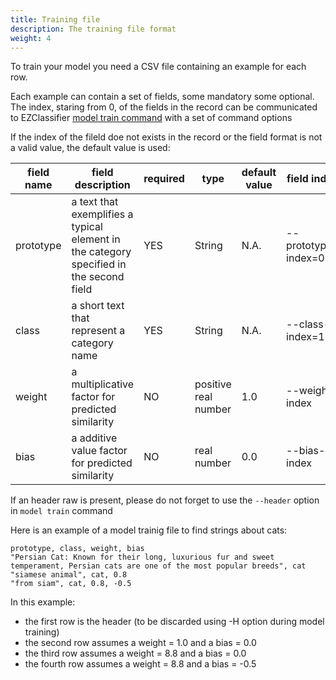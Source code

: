 ```yaml
---
title: Training file
description: The training file format
weight: 4
---
```


To train your model you need a CSV file containing an example for each row.

Each example can contain a set of fields, some mandatory some optional. The index, staring from 0, of the fields in the record can be communicated to EZClassifier [model train command](http://localhost:1313/docs/reference/#command-model-train) with a set of command options

If the index of the fileld doe not exists in the record or the field format is not a valid value, the default value is used:

| field name | field description | required | type | default value | field index |
| ---------- | ----------------- | -------- | ---- | ------------- | ------- |
| prototype  | a text that exemplifies a typical element in the category specified in the second field | YES | String | N.A. | --prototype-index=0 |
| class | a short text that represent a category name | YES | String | N.A. | --class-index=1 | 
| weight | a multiplicative factor for predicted similarity  | NO | positive real number | 1.0 | --weight-index | 
| bias | a additive value factor for predicted similarity  | NO | real number | 0.0 | --bias-index | 

If an  header raw is present, please do not forget to use the `--header` option in `model train` command


Here is an example of a model trainig file to find strings about cats:

```csv
prototype, class, weight, bias
"Persian Cat: Known for their long, luxurious fur and sweet temperament, Persian cats are one of the most popular breeds", cat
"siamese animal", cat, 0.8
"from siam", cat, 0.8, -0.5
```

In this example:
- the first row is the header (to be discarded using -H option during model training)
- the second row assumes a weight = 1.0 and a bias = 0.0
- the third row assumes a weight = 8.8 and a bias = 0.0
- the fourth row assumes a weight = 8.8 and a bias = -0.5
